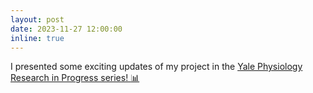 ```yaml
---
layout: post
date: 2023-11-27 12:00:00
inline: true
---
```


I presented some exciting updates of my project in the <a href="https://bpb-us-w2.wpmucdn.com/campuspress.yale.edu/dist/1/443/files/2023/12/2023-11-27-Rafael-M2P2-RIP.jpg"> Yale Physiology Research in Progress series! :bar_chart: </a>

